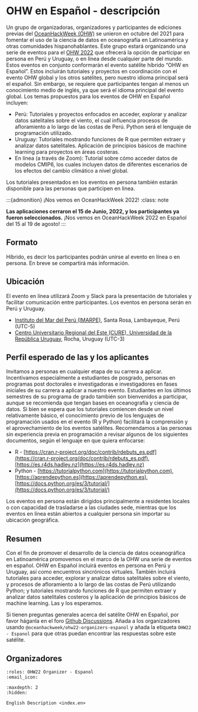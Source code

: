 # OHW en Español - descripción

Un grupo de organizadoras, organizadores y participantes de ediciones previas  del [OceanHackWeek (OHW)](https://oceanhackweek.github.io) se unieron en octubre del 2021 para fomentar el uso de la ciencia de datos en oceanografía en Latinoamérica y otras comunidades hispanohablantes. Este grupo estará organizando una serie de eventos para el [OHW 2022](https://oceanhackweek.github.io/ohw22/) que ofrecerá la opción de participar en persona en Perú y Uruguay, o en línea desde cualquier parte del mundo. Estos eventos en conjunto conformarán el evento satélite híbrido “OHW en Español”. Estos incluirán tutoriales y proyectos en coordinación con el evento OHW global y los otros satélites, pero nuestro idioma principal será el español. Sin embargo, se requiere que participantes tengan al menos un conocimiento medio  de inglés, ya que será el idioma principal del evento global. Los temas propuestos para los eventos de OHW en Español incluyen:
- Perú: Tutoriales y proyectos enfocados en acceder, explorar y analizar datos satelitales sobre el viento, el cual influencia procesos de afloramiento a lo largo de las costas de Perú. Python será el lenguaje de programación utilizado.
- Uruguay: Tutoriales mostrando funciones de R que permiten extraer y analizar datos satelitales. Aplicación de principios básicos de machine learning para proyectos en áreas costeras.
- En línea (a través de Zoom): Tutorial sobre cómo acceder datos de modelos CMIP6, los cuales incluyen datos de diferentes escenarios de los efectos del cambio climático a nivel global.

Los tutoriales presentados en los eventos en persona también estarán disponible para las personas que participen en línea.

:::{admonition} ¡Nos vemos en OceanHackWeek 2022!
:class: note

**Las aplicaciones cerraron el 15 de Junio, 2022, y los participantes ya fueron seleccionados.** ¡Nos vemos en OceanHackWeek 2022 en Español del 15 al 19 de agosto!
:::

## Formato

Híbrido, es decir los participantes podrán unirse al evento en línea o en persona. En breve se compartirá más información. 

## Ubicación

El evento en línea utilizará Zoom y Slack para la presentación de tutoriales y facilitar comunicación entre participantes. Los eventos en persona serán en Perú y Uruguay.
- [Instituto del Mar del Perú (IMARPE)](https://www.gob.pe/imarpe), Santa Rosa, Lambayeque, Perú (UTC-5)
- [Centro Universitario Regional del Este (CURE), Universidad de la República Uruguay](https://udelar.edu.uy/directorio/lugares/centro-universitario-regional-del-este-cure-sede-rocha-1/), Rocha, Uruguay (UTC-3)

## Perfil esperado de las y los aplicantes

Invitamos a personas en cualquier etapa de su carrera a aplicar. Incentivamos especialmente a estudiantes de posgrado, personas en programas post doctorales e investigadoras e investigadores en fases iniciales de su carrera a aplicar a nuestro evento. Estudiantes en los últimos semestres de su programa de grado también son bienvenidos a participar, aunque se recomienda que tengan bases en oceanografía y ciencia de datos. Si bien se espera que los tutoriales comiencen desde un nivel relativamente básico, el conocimiento previo de los lenguajes de programación usados en el evento (R y Python) facilitará la comprensión y el aprovechamiento de  los eventos satélites. Recomendamos a las personas sin experiencia previa en programación a revisar algunos de los siguientes documentos, según el lenguaje en que quiera enfocarse:
- R - [https://cran.r-project.org/doc/contrib/rdebuts_es.pdf](https://cran.r-project.org/doc/contrib/rdebuts_es.pdf), [https://es.r4ds.hadley.nz](https://es.r4ds.hadley.nz)
- Python - [https://tutorialpython.com](https://tutorialpython.com), [https://aprendepython.es](https://aprendepython.es), [https://docs.python.org/es/3/tutorial/](https://docs.python.org/es/3/tutorial/)

Los eventos en persona están dirigidos principalmente a residentes locales o con capacidad de trasladarse a las ciudades sede, mientras que los eventos en línea están abiertos a cualquier persona sin importar su ubicación geográfica.

## Resumen

Con el fin de promover el desarrollo de la ciencia de datos oceanográfica en Latinoamérica promovemos en el marco de la OHW una serie de eventos en español. OHW en Español incluirá eventos en persona en Perú y Uruguay, así como encuentros sincrónicos virtuales. También incluirá tutoriales para acceder, explorar y analizar datos satelitales sobre el viento, y procesos de afloramiento a lo largo de las costas de Perú utilizando Python; y tutoriales mostrando funciones de R que permiten extraer y analizar datos satelitales costeros y la aplicación de principios básicos de machine learning. Las y los esperamos.

Si tienen preguntas generales acerca del satélite OHW en Español, por favor háganla 
en el foro [Github Discussions](https://github.com/orgs/oceanhackweek/discussions/categories/q-a?discussions_q=category%3AQ%26A+label%3A%22OHW22+-+Espa%C3%B1ol%22). Añada a los organizadores usando `@oceanhackweek/ohw22-organizers-espanol` y añada la etiqueta `OHW22 - Espanol` para que otras puedan encontrar las respuestas sobre este satélite.

## Organizadores

```{ohw-team}
:roles: OHW22 Organizer - Espanol
:email_icon:
```

```{toctree}
:maxdepth: 2
:hidden:

English Description <index.en>
```
